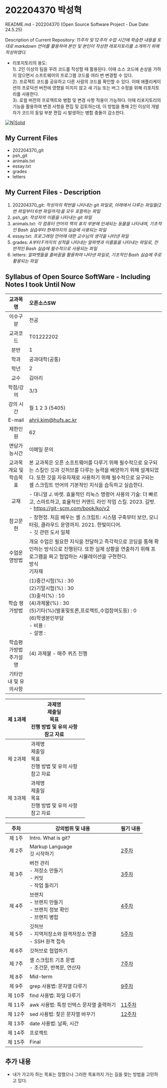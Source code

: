 # 202204370 박성혁
README.md - 202204370 (Open Source Software Project - Due Date: 24.5.25)

 Description of Current Repository: _11주차 및 12주차 수업 시간에 학습한 내용을 토대로 markdown 언어를 활용하여 본인 및 본인이 작성한 레포지토리를 소개하기 위해 작성하였다._

 * 리포지토리의 용도: <br>
1). 2인 이상의 팀을 꾸려 코드를 작성할 때 활용된다. 이때 소스 코드에 손상을 가하지 않으면서 소프트웨어의 프로그램 코드를 여러 번 변경할 수 있다. <br>
2). 프로젝트 코드를 공유하고 다른 사람의 코드를 확인할 수 있다. 이때 애플리케이션의 프로덕션 버전에 영향을 미치지 않고 새 기능 또는 버그 수정을 위해 리포지토리를 사용한다. <br>
3). 로컬 버전의 프로젝트와 병합 및 변경 사항 적용이 가능하다. 이때 리포지토리의 기능을 활용하여 변경 사항을 편집 및 검토하는데, 이 방법을 통해 2인 이상의 개발자가 코드의 동일 부분 편집 시 발생하는 병합 충돌이 감소한다.

 [![N|Solid](https://bashlogo.com/img/logo/png/full_colored_dark.png)](https://bashlogo.com/img/logo/png/full_colored_dark.png)


## My Current Files
- 202204370_git
- psh_git
- animals.txt
- essay.txt
- grades
- letters

## My Current Files - Description
1. 202204370_git: _작성자의 학번을 나타내는 git 파일로, 아래에서 다루는 파일들(2번 파일부터 6번 파일까지)을 모두 포함하는 파일_
2. psh_git: _작성자의 이름을 나타내는 git 파일_
3. animals.txt: _각 컴퓨터 언어의 책의 표지 부분에 인쇄되는 동물을 나타내며, 기초적인 Bash 실습부터 현재까지의 실습에 사용되는 파일_
4. essay.txt: _프로그래밍 언어에 대한 교수님의 생각을 나타낸 파일_
5. grades: _A부터 F까지의 성적을 나타내는 알파뱃과 이름들을 나타내는 파일로, 전반적인 Bash 실습에 필수적으로 사용되는 파일_
6. letters: _알파벳들을 줄바꿈을 활용하여 나타낸 파일로, 기초적인 Bash 실습에 주로 활용되는 파일_

## Syllabus of Open Source SoftWare - Including Notes I took Until Now
|  교과목명  | 오픈소스SW |
| :------: | :------ |
| 이수구분 | 전공 |
| 교과코드 | T01222202 |
| 분반 | 1 |
|  학과  | 공과대학(공통) |
| 학년 | 2 |
|  교수  | 김아리 |
| 학점/강의 | 3/3 |
| 강의 시간 | 월 1 2 3 (5405) |
| E-mail | <ahrii.kim@hufs.ac.kr> |
| 제한인원 | 62 |
| 면담가능시간 | 이메일 문의 |
| 교과목개요 및 학습목표 | 본 교과목은 오픈 소프트웨어를 다루기 위해 필수적으로 요구되는 스킬인 깃과 깃허브를 다루는 능력을 배양하기 위해 설계되었다. 또한 깃을 자유자재로 사용하기 위해 필수적으로 요구되는 셸 스크립트 언어의 기본적인 지식을 습득하고 실습한다. |
| 교재 | - 대니얼 J. 바렛. 효율적인 리눅스 명령어 사용의 기술: 더 빠르고, 스마트하고, 효율적인 커맨드 라인 작업 스킬. 2023. 길벗. <br> - https://git-scm.com/book/ko/v2 |
| 참고문헌 | - 장현정. 처음 배우는 셸 스크립트: 시스템 구축부터 보안, 모니터링, 클라우드 운영까지. 2021. 한빛미디어. <br> - 깃 관련 도서 일체 |
| 수업운영방법 | 개요 수업은 필요한 지식을 전달하고 즉각적으로 코딩을 통해 확인하는 방식으로 진행된다. 또한 실제 상황을 연출하기 위해 프로그램을 짜고 협업하는 시뮬레이션을 구현한다. <br> 방식 <br> 기자재 |
| 학습 평가방법 | (1)중간시험(%) : 30  <br> (2)기말시험(%) : 30  <br> (3)출석(%) : 10  <br> (4)과제물(%) : 30  <br> (5)기타(%)(발표및토론,프로젝트,수업참여도등) : 0 <br> (6)학생본인부담 <br> - 비용 : <br> - 설명 : |
| 학습평가방법 추가설명 | (4) 과제물 - 매주 퀴즈 진행  |
| 기타안내 및 유의사항 |   |

|  제 1과제  | 과제명 <br> 제출일 <br> 목표 <br> 진행 방법 및 유의 사항 <br> 참고 자료 |  |
| ------ | ------ | ------ |
| 제 2과제 | 과제명 <br> 제출일 <br> 목표 <br> 진행 방법 및 유의 사항 <br> 참고 자료 |  |
| 제 3과제 | 과제명 <br> 제출일 <br> 목표 <br> 진행 방법 및 유의 사항 <br> 참고 자료 |  |


| 주차 | 강의범위 및 내용 | 필기 내용 |
| :------: | ------ | ------ |
| 제 1주 | Intro. What is git?  |  |
| 제 2주 | Markup Language <br> 깃 시작하기 | [2주차](https://github.com/psh742724/202204370/blob/e3679485dab2a927ddbfc688be947fd354ae3ccb/%EC%98%A4%ED%94%88%EC%86%8C%EC%8A%A4%20SW%20-%2024.3.11.txt "2주차") |
| 제 3주 | 버전 관리 <br> - 저장소 만들기 <br> - 커밋 <br> - 작업 돌리기 | [3주차](https://github.com/psh742724/202204370/blob/e3679485dab2a927ddbfc688be947fd354ae3ccb/%EC%98%A4%ED%94%88%EC%86%8C%EC%8A%A4%20SW%20-%2024.3.18.txt "3주차") |
| 제 4주 | 브랜치 <br> - 브랜치 만들기 <br> - 브랜치 정보 확인 <br> - 브랜치 병합 | [4주차](https://github.com/psh742724/202204370/blob/e3679485dab2a927ddbfc688be947fd354ae3ccb/%EC%98%A4%ED%94%88%EC%86%8C%EC%8A%A4%20SW%20-%2024.3.25.txt "4주차") |
| 제 5주 | 깃허브 <br> - 지역저장소와 원격저장소 연결 <br> - SSH 원격 접속 | [5주차](https://github.com/psh742724/202204370/blob/e3679485dab2a927ddbfc688be947fd354ae3ccb/%EC%98%A4%ED%94%88%EC%86%8C%EC%8A%A4%20SW%20-%2024.4.1.txt "5주차") |
| 제 6주 | 깃허브로 협업하기 |  |
| 제 7주 | 셸 스크립트 기초 문법 <br> - 조건문, 반복문, 연산자 | [7주차](https://github.com/psh742724/202204370/blob/e3679485dab2a927ddbfc688be947fd354ae3ccb/%EC%98%A4%ED%94%88%EC%86%8C%EC%8A%A4%20SW%20-%2024.4.15.txt "7주차") |
| 제 8주 | Mid-term |  |
| 제 9주 | grep 사용법: 문자열 다루기 | [9주차](https://github.com/psh742724/202204370/blob/e3679485dab2a927ddbfc688be947fd354ae3ccb/%EC%98%A4%ED%94%88%EC%86%8C%EC%8A%A4%20SW%20-%2024.4.29%20(%EC%99%84%EC%84%B1).txt "9주차") |
| 제 10주 | 	find 사용법: 파일 다루기 |  |
| 제 11주 | awk 사용법: 특정 인텍스 문자열 출력하기 | [11주차](https://github.com/psh742724/202204370/blob/e3679485dab2a927ddbfc688be947fd354ae3ccb/%EC%98%A4%ED%94%88%EC%86%8C%EC%8A%A4%20SW%20-%2024.5.13.txt "11주차") |
| 제 12주 | sed 사용법: 찾은 문자열 바꾸기 | [12주차](https://github.com/psh742724/202204370/blob/e3679485dab2a927ddbfc688be947fd354ae3ccb/%EC%98%A4%ED%94%88%EC%86%8C%EC%8A%A4%20SW%20-%2024.5.20.txt "12주차") |
| 제 13주 | date 사용법: 날짜, 시간 |  |
| 제 14주 | 프로젝트 |  |
| 제 15주 | 	Final |  |


## 추가 내용
- 내가 가고자 하는 목표는 정했으나 그러한 목표까지 가는 길을 찾는 방법을 고민하고 있다.

